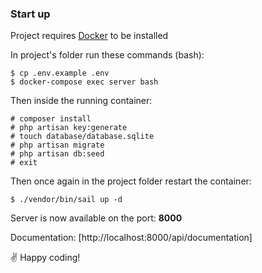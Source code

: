 ### Start up

Project requires [Docker](https://www.docker.com/) to be installed

In project's folder run these commands (bash):
```
$ cp .env.example .env
$ docker-compose exec server bash
```

Then inside the running container:
```
# composer install
# php artisan key:generate
# touch database/database.sqlite
# php artisan migrate
# php artisan db:seed
# exit
```

Then once again in the project folder restart the container:
```
$ ./vendor/bin/sail up -d
```

Server is now available on the port: **8000**

Documentation: [http://localhost:8000/api/documentation]

✌️ Happy coding!
